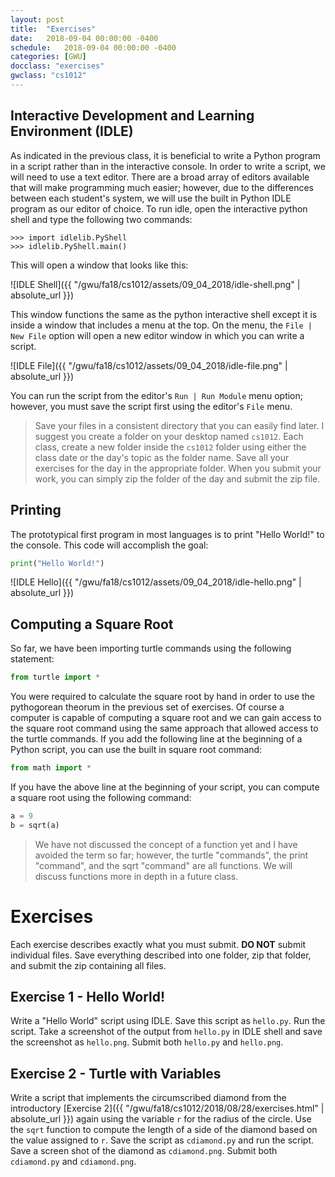 ```yaml
---
layout: post
title:  "Exercises"
date:   2018-09-04 00:00:00 -0400
schedule:   2018-09-04 00:00:00 -0400
categories: [GWU]
docclass: "exercises"
gwclass: "cs1012"
---
```

<head>
  <link href="/css/syntax.css" rel="stylesheet">
</head>

## Interactive Development and Learning Environment (IDLE)
As indicated in the previous class, it is beneficial to write a Python program in a script rather than in the interactive console.  In order to write a script, we will need to use a text editor.  There are a broad array of editors available that will make programming much easier; however, due to the differences between each student's system, we will use the built in Python IDLE program as our editor of choice.  To run idle, open the interactive python shell and type the following two commands:
```
>>> import idlelib.PyShell
>>> idlelib.PyShell.main()
```
This will open a window that looks like this:

![IDLE Shell]({{ "/gwu/fa18/cs1012/assets/09_04_2018/idle-shell.png" | absolute_url }})

This window functions the same as the python interactive shell except it is inside a window that includes a menu at the top.  On the menu, the ```File | New File``` option will open a new editor window in which you can write a script.

![IDLE File]({{ "/gwu/fa18/cs1012/assets/09_04_2018/idle-file.png" | absolute_url }})

You can run the script from the editor's ```Run | Run Module``` menu option; however, you must save the script first using the editor's ```File``` menu.

> Save your files in a consistent directory that you can easily find later.  I suggest you create a folder on your desktop named ```cs1012```.  Each class, create a new folder inside the ```cs1012``` folder using either the class date or the day's topic as the folder name.  Save all your exercises for the day in the appropriate folder.  When you submit your work, you can simply zip the folder of the day and submit the zip file.

## Printing
The prototypical first program in most languages is to print "Hello World!" to the console.  This code will accomplish the goal:
```python
print("Hello World!")
```
![IDLE Hello]({{ "/gwu/fa18/cs1012/assets/09_04_2018/idle-hello.png" | absolute_url }})

## Computing a Square Root
So far, we have been importing turtle commands using the following statement:
```python
from turtle import *
```
You were required to calculate the square root by hand in order to use the pythogorean theorum in the previous set of exercises.  Of course a computer is capable of computing a square root and we can gain access to the square root command using the same approach that allowed access to the turtle commands.  If you add the following line at the beginning of a Python script, you can use the built in square root command:
```python
from math import *
```
If you have the above line at the beginning of your script, you can compute a square root using the following command:
```python
a = 9
b = sqrt(a)
```
> We have not discussed the concept of a function yet and I have avoided the term so far; however, the turtle "commands", the print "command", and the sqrt "command" are all functions.  We will discuss functions more in depth in a future class.

# Exercises
Each exercise describes exactly what you must submit.  **DO NOT** submit individual files.  Save everything described into one folder, zip that folder, and submit the zip containing all files.

## Exercise 1 - Hello World!
Write a "Hello World" script using IDLE.  Save this script as ```hello.py```.  Run the script.  Take a screenshot of the output from ```hello.py``` in IDLE shell and save the screenshot as ```hello.png```.  Submit both ```hello.py``` and ```hello.png```.

## Exercise 2 - Turtle with Variables
Write a script that implements the circumscribed diamond from the introductory [Exercise 2]({{ "/gwu/fa18/cs1012/2018/08/28/exercises.html" | absolute_url }}) again using the variable ```r``` for the radius of the circle.  Use the ```sqrt``` function to compute the length of a side of the diamond based on the value assigned to ```r```.  Save the script as ```cdiamond.py``` and run the script.  Save a screen shot of the diamond as ```cdiamond.png```.  Submit both ```cdiamond.py``` and ```cdiamond.png```.
